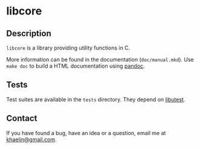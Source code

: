 # libcore

## Description

`libcore` is a library providing utility functions in C.

More information can be found in the documentation (`doc/manual.mkd`).
Use `make doc` to build a HTML documentation using
[pandoc](http://johnmacfarlane.net/pandoc).

## Tests

Test suites are available in the `tests` directory. They depend on
[libutest](https://github.com/galdor/libutest).

## Contact

If you have found a bug, have an idea or a question, email me at
<khaelin@gmail.com>.
